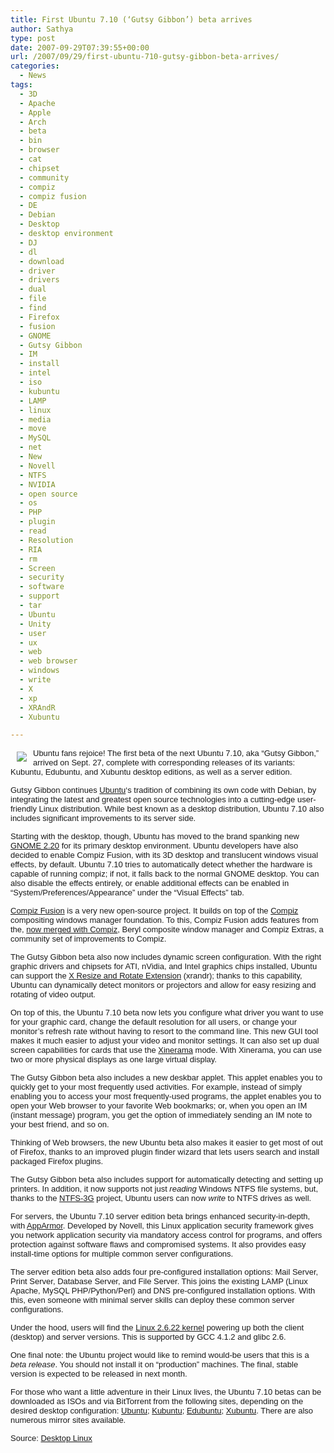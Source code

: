```yaml
---
title: First Ubuntu 7.10 (‘Gutsy Gibbon’) beta arrives
author: Sathya
type: post
date: 2007-09-29T07:39:55+00:00
url: /2007/09/29/first-ubuntu-710-gutsy-gibbon-beta-arrives/
categories:
  - News
tags:
  - 3D
  - Apache
  - Apple
  - Arch
  - beta
  - bin
  - browser
  - cat
  - chipset
  - community
  - compiz
  - compiz fusion
  - DE
  - Debian
  - Desktop
  - desktop environment
  - DJ
  - dl
  - download
  - driver
  - drivers
  - dual
  - file
  - find
  - Firefox
  - fusion
  - GNOME
  - Gutsy Gibbon
  - IM
  - install
  - intel
  - iso
  - kubuntu
  - LAMP
  - linux
  - media
  - move
  - MySQL
  - net
  - New
  - Novell
  - NTFS
  - NVIDIA
  - open source
  - os
  - PHP
  - plugin
  - read
  - Resolution
  - RIA
  - rm
  - Screen
  - security
  - software
  - support
  - tar
  - Ubuntu
  - Unity
  - user
  - ux
  - web
  - web browser
  - windows
  - write
  - X
  - xp
  - XRAndR
  - Xubuntu

---
```

<font size="2"><img src="http://desktoplinux.com/files/misc/ubuntu-thm.jpg" align="left" hspace="10" vspace="5" /><font face="Arial">Ubuntu fans rejoice! The first beta of the next Ubuntu 7.10, aka &#8220;Gutsy Gibbon,&#8221; arrived on Sept. 27, complete with corresponding releases of its variants: Kubuntu, Edubuntu, and Xubuntu desktop editions, as well as a server edition.</font></font>

<font size="2"><font face="Arial">Gutsy Gibbon continues </font><a href="http://www.ubuntu.org/" target="new"><font face="Arial">Ubuntu</font></a><font face="Arial">&#8216;s tradition of combining its own code with Debian, by integrating the latest and greatest open source technologies into a cutting-edge user-friendly Linux distribution. While best known as a desktop distribution, Ubuntu 7.10 also includes significant improvements to its server side.</font></font>

<font size="2"><font face="Arial">Starting with the desktop, though, Ubuntu has moved to the brand spanking new </font><a href="http://www.desktoplinux.com/news/NS5588503913.html" target="new"><font face="Arial">GNOME 2.20</font></a><font face="Arial"> for its primary desktop environment. Ubuntu developers have also decided to enable Compiz Fusion, with its 3D desktop and translucent windows visual effects, by default. Ubuntu 7.10 tries to automatically detect whether the hardware is capable of running compiz; if not, it falls back to the normal GNOME desktop. You can also disable the effects entirely, or enable additional effects can be enabled in &#8220;System/Preferences/Appearance&#8221; under the &#8220;Visual Effects&#8221; tab.</font></font>

<font size="2"><a href="http://www.compiz-fusion.org/" target="new"><font face="Arial">Compiz Fusion</font></a><font face="Arial"> is a very new open-source project. It builds on top of the </font><a href="http://compiz.org/" target="new"><font face="Arial">Compiz</font></a><font face="Arial"> compositing windows manager foundation. To this, Compiz Fusion adds features from the, </font><a href="http://www.desktoplinux.com/news/NS8279197413.html" target="new"><font face="Arial">now merged with Compiz</font></a><font face="Arial">, Beryl composite window manager and Compiz Extras, a community set of improvements to Compiz.</font></font>
  
<!--more-->

<font size="2"><font face="Arial">The Gutsy Gibbon beta also now includes dynamic screen configuration. With the right graphic drivers and chipsets for ATI, nVidia, and Intel graphics chips installed, Ubuntu can support the </font><a href="http://www.xfree86.org/current/xrandr.1.html" target="new"><font face="Arial">X Resize and Rotate Extension</font></a><font face="Arial"> (xrandr); thanks to this capability, Ubuntu can dynamically detect monitors or projectors and allow for easy resizing and rotating of video output.</font></font>

<font size="2"><font face="Arial">On top of this, the Ubuntu 7.10 beta now lets you configure what driver you want to use for your graphic card, change the default resolution for all users, or change your monitor&#8217;s refresh rate without having to resort to the command line. This new GUI tool makes it much easier to adjust your video and monitor settings. It can also set up dual screen capabilities for cards that use the </font><a href="http://tldp.org/HOWTO/Xinerama-HOWTO/intro.html" target="new"><font face="Arial">Xinerama</font></a><font face="Arial"> mode. With Xinerama, you can use two or more physical displays as one large virtual display.</font></font>

<font size="2"><font face="Arial">The Gutsy Gibbon beta also includes a new deskbar applet. This applet enables you to quickly get to your most frequently used activities. For example, instead of simply enabling you to access your most frequently-used programs, the applet enables you to open your Web browser to your favorite Web bookmarks; or, when you open an IM (instant message) program, you get the option of immediately sending an IM note to your best friend, and so on.</font></font>

<font size="2"><font face="Arial">Thinking of Web browsers, the new Ubuntu beta also makes it easier to get most of out of Firefox, thanks to an improved plugin finder wizard that lets users search and install packaged Firefox plugins.</font></font>

<font size="2"><font face="Arial">The Gutsy Gibbon beta also includes support for automatically detecting and setting up printers. In addition, it now supports not just <em>reading</em> Windows NTFS file systems, but, thanks to the </font><a href="http://www.ntfs-3g.org/" target="new"><font face="Arial">NTFS-3G</font></a><font face="Arial"> project, Ubuntu users can now <em>write</em> to NTFS drives as well.</font></font>

<font size="2"><font face="Arial">For servers, the Ubuntu 7.10 server edition beta brings enhanced security-in-depth, with </font><a href="http://www.novell.com/linux/security/apparmor/" target="new"><font face="Arial">AppArmor</font></a><font face="Arial">. Developed by Novell, this Linux application security framework gives you network application security via mandatory access control for programs, and offers protection against software flaws and compromised systems. It also provides easy install-time options for multiple common server configurations.</font></font>

<font size="2"><font face="Arial">The server edition beta also adds four pre-configured installation options: Mail Server, Print Server, Database Server, and File Server. This joins the existing LAMP (Linux Apache, MySQL PHP/Python/Perl) and DNS pre-configured installation options. With this, even someone with minimal server skills can deploy these common server configurations.</font></font>

<font size="2"><font face="Arial">Under the hood, users will find the </font><a href="http://www.linux-watch.com/news/NS8173766270.html" target="new"><font face="Arial">Linux 2.6.22 kernel</font></a><font face="Arial"> powering up both the client (desktop) and server versions. This is supported by GCC 4.1.2 and glibc 2.6.</font></font>

<font size="2"><font face="Arial">One final note: the Ubuntu project would like to remind would-be users that this is a <em>beta release</em>. You should not install it on &#8220;production&#8221; machines. The final, stable version is expected to be released in next month.</font></font>

<font size="2"><font face="Arial">For those who want a little adventure in their Linux lives, the Ubuntu 7.10 betas can be downloaded as ISOs and via BitTorrent from the following sites, depending on the desired desktop configuration: </font><a href="http://releases.ubuntu.com/releases/7.10" target="new"><font face="Arial">Ubuntu</font></a><font face="Arial">; </font><a href="http://releases.ubuntu.com/releases/kubuntu/7.10" target="new"><font face="Arial">Kubuntu</font></a><font face="Arial">; </font><a href="http://releases.ubuntu.com/releases/edubuntu/7.10" target="new"><font face="Arial">Edubuntu</font></a><font face="Arial">; </font><a href="http://cdimage.ubuntu.com/xubuntu/releases/7.10/beta" target="new"><font face="Arial">Xubuntu</font></a><font face="Arial">. There are also numerous mirror sites available.</font></font>

<font size="2"><font face="Arial">Source: <a href="http://desktoplinux.com/news/NS4543424246.html">Desktop Linux</a></font></font>